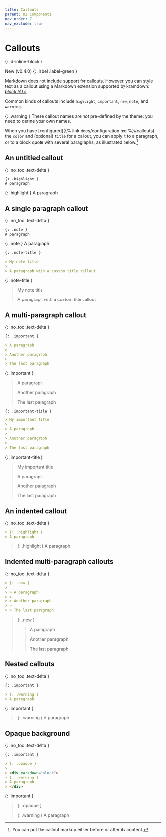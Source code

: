 ```yaml
---
title: Callouts
parent: UI Components
nav_order: 7
nav_exclude: true
---
```


# Callouts

{: .d-inline-block }

New (v0.4.0)
{: .label .label-green }

Markdown does not include support for callouts. However, you can style text as a callout using a Markdown extension supported by kramdown: [_block IALs_](https://kramdown.gettalong.org/quickref.html#block-attributes).

Common kinds of callouts include `highlight`, `important`, `new`, `note`, and `warning`.

{: .warning }
These callout names are _not_ pre-defined by the theme: you need to define your own names.

When you have [configured]({% link docs/configuration.md %}#callouts) the `color` and (optional) `title` for a callout, you can apply it to a paragraph, or to a block quote with several paragraphs, as illustrated below.[^postfix]

[^postfix]: You can put the callout markup either before or after its content.

## An untitled callout

{: .no_toc .text-delta }

```markdown
{: .highlight }
A paragraph
```

{: .highlight }
A paragraph

## A single paragraph callout

{: .no_toc .text-delta }

```markdown
{: .note }
A paragraph
```

{: .note }
A paragraph

```markdown
{: .note-title }

> My note title
>
> A paragraph with a custom title callout
```

{: .note-title }

> My note title
>
> A paragraph with a custom title callout

## A multi-paragraph callout

{: .no_toc .text-delta }

```markdown
{: .important }

> A paragraph
>
> Another paragraph
>
> The last paragraph
```

{: .important }

> A paragraph
>
> Another paragraph
>
> The last paragraph

```markdown
{: .important-title }

> My important title
>
> A paragraph
>
> Another paragraph
>
> The last paragraph
```

{: .important-title }

> My important title
>
> A paragraph
>
> Another paragraph
>
> The last paragraph

## An indented callout

{: .no_toc .text-delta }

```markdown
> {: .highlight }
> A paragraph
```

> {: .highlight }
> A paragraph

## Indented multi-paragraph callouts

{: .no_toc .text-delta }

```markdown
> {: .new }
>
> > A paragraph
> >
> > Another paragraph
> >
> > The last paragraph
```

> {: .new }
>
> > A paragraph
> >
> > Another paragraph
> >
> > The last paragraph

## Nested callouts

{: .no_toc .text-delta }

```markdown
{: .important }

> {: .warning }
> A paragraph
```

{: .important }

> {: .warning }
> A paragraph

## Opaque background

{: .no_toc .text-delta }

```markdown
{: .important }

> {: .opaque }
>
> <div markdown="block">
> {: .warning }
> A paragraph
> </div>
```

{: .important }

> {: .opaque }
>
> <div markdown="block">
> {: .warning }
> A paragraph
> </div>

